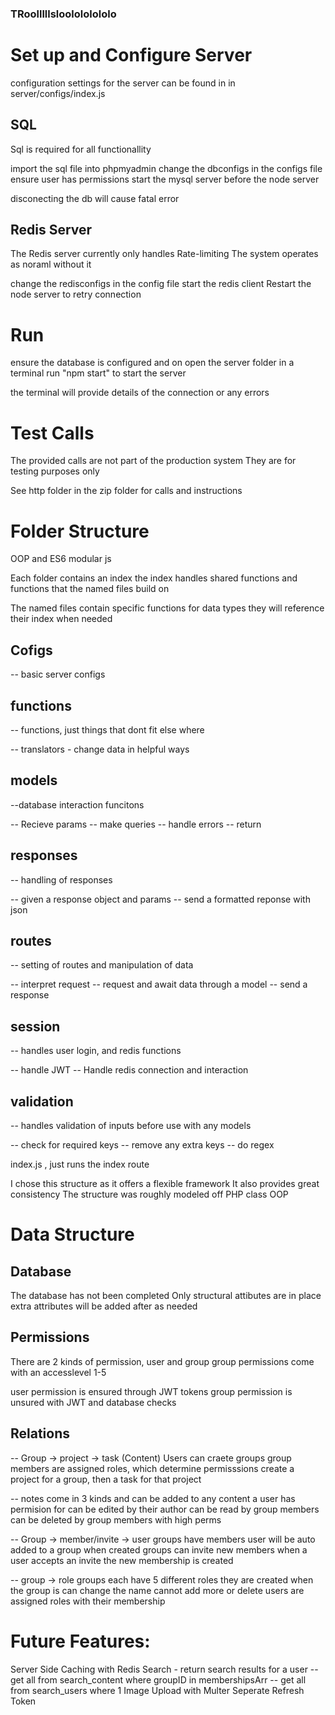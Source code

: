 ### TRoolllllsloolololololo


# Set up and Configure Server

configuration settings for the server can be found in in server/configs/index.js

## SQL

Sql is required for all functionallity

import the sql file into phpmyadmin
change the dbconfigs in the configs file
ensure user has permissions
start the mysql server before the node server

disconecting the db will cause fatal error

## Redis Server

The Redis server currently only handles Rate-limiting
The system operates as noraml without it

change the redisconfigs in the config file
start the redis client
Restart the node server to retry connection




# Run

ensure the database is configured and on
open the server folder in a terminal
run "npm start" to start the server

the terminal will provide details of the connection or any errors

# Test Calls

The provided calls are not part of the production system
They are for testing purposes only

See http folder in the zip folder for calls and instructions

# Folder Structure

OOP and ES6 modular js

Each folder contains an index
the index handles shared functions
and functions that the named files build on

The named files contain specific functions for data types
they will reference their index when needed

## Cofigs

-- basic server configs

## functions

-- functions, just things that dont fit else where

-- translators - change data in helpful ways

## models

--database interaction funcitons

-- Recieve params
-- make queries
-- handle errors
-- return

## responses

-- handling of responses

-- given a response object and params
-- send a formatted reponse with json

## routes

-- setting of routes and manipulation of data

-- interpret request
-- request and await data through a model
-- send a response

## session

-- handles user login, and redis functions

-- handle JWT
-- Handle redis connection and interaction

## validation

-- handles validation of inputs before use with any models

-- check for required keys
-- remove any extra keys
-- do regex

index.js , just runs the index route

I chose this structure as it offers a flexible framework
It also provides great consistency
The structure was roughly modeled off PHP class OOP

# Data Structure

## Database

The database has not been completed
Only structural attibutes are in place
extra attributes will be added after as needed

## Permissions

There are 2 kinds of permission, user and group
group permissions come with an accesslevel 1-5

user permission is ensured through JWT tokens
group permission is unsured with JWT and database checks

## Relations

-- Group -> project -> task (Content)
Users can craete groups
group members are assigned roles, which determine permisssions
create a project for a group, then a task for that project

-- notes
come in 3 kinds and can be added to any content a user has permision for
can be edited by their author
can be read by group members
can be deleted by group members with high perms

-- Group -> member/invite -> user
groups have members
user will be auto added to a group when created
groups can invite new members
when a user accepts an invite the new membership is created

-- group -> role
groups each have 5 different roles
they are created when the group is
can change the name
cannot add more or delete
users are assigned roles with their membership

# Future Features:

Server Side Caching with Redis
Search - return search results for a user
-- get all from search_content where groupID in membershipsArr
-- get all from search_users where 1
Image Upload with Multer
Seperate Refresh Token
